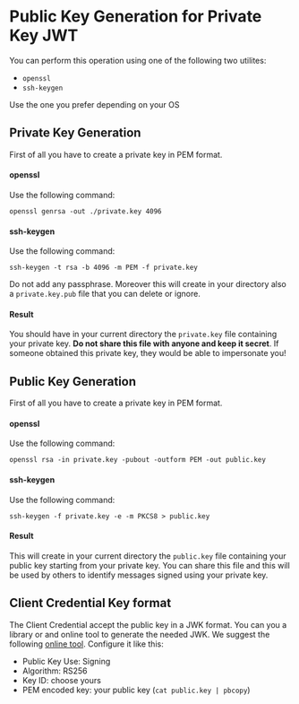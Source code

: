 # Public Key Generation for Private Key JWT

You can perform this operation using one of the following two utilites:

- `openssl`
- `ssh-keygen`

Use the one you prefer depending on your OS

## Private Key Generation
First of all you have to create a private key in PEM format.

#### openssl
Use the following command:

```
openssl genrsa -out ./private.key 4096
```

#### ssh-keygen
Use the following command:

```
ssh-keygen -t rsa -b 4096 -m PEM -f private.key
```
Do not add any passphrase.
Moreover this will create in your directory also a `private.key.pub` file that you can delete or ignore.

#### Result
You should have in your current directory the `private.key` file containing your private key. **Do not share this file with anyone and keep it secret**. If someone obtained this private key, they would be able to impersonate you!


## Public Key Generation
First of all you have to create a private key in PEM format.

#### openssl
Use the following command:

```
openssl rsa -in private.key -pubout -outform PEM -out public.key
```

#### ssh-keygen
Use the following command:

```
ssh-keygen -f private.key -e -m PKCS8 > public.key
```

#### Result
This will create in your current directory the `public.key` file containing your public key starting from your private key. You can share this file and this will be used by others to identify messages signed using your private key.


## Client Credential Key format

The Client Credential accept the public key in a JWK format. You can you a library or and online tool to generate the needed JWK.
We suggest the following [online tool](https://russelldavies.github.io/jwk-creator/).
Configure it like this:
- Public Key Use: Signing
- Algorithm: RS256
- Key ID: choose yours 
- PEM encoded key: your public key (`cat public.key | pbcopy`)


